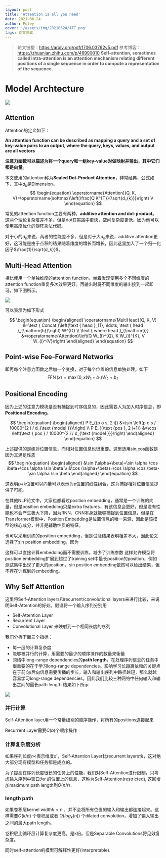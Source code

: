 ```yaml
---
layout: post
title: 'Attention is all you need'
date: 2021-06-24
author: Poley
cover: '/assets/img/20210624/ATT.png'
tags: 论文阅读
---
```


> 论文链接：https://arxiv.org/pdf/1706.03762v5.pdf
> 参考博客：https://zhuanlan.zhihu.com/p/46990010
**Self-attention, sometimes called intra-attention is an attention mechanism relating different positions of a single sequence in order to compute a representation of the sequence.**

# Model Archtecture

![](/assets/img/20210624/ATTF1.png)

## Attention
Attention的定义如下：

**An attention function can be described as mapping a query and a set of key-value pairs to an output, where the query, keys, values, and output are all vectors**

**注意力函数可以描述为将一个query和一组key-value对做映射并输出，其中它们都是向量。**

本文使用的attention称为**Scaled Dot-Product Attention**，非常经典，公式如下，其中$d_k$是Dimension。
$$
\begin{equation}
\operatorname{Attention}(Q, K, V)=\operatorname{softmax}\left(\frac{Q K^{T}}{\sqrt{d_{k}}}\right) V
\end{equation}
$$

常见的attention function主要有两种，**additive attention and dot-product**。这两个理论复杂度差不多，但是dot在实践中更快，空间复杂度更低，因为他可以使用高度优化的矩阵乘法代码。

对于小的$d_k$来说，两者的性能差不多，但是对于大$d_k$来说，additive attention更好，这可能是由于点积的结果随着维度的增长而增长，因此这里加入了一个归一化因子$\frac{1}{\sqrt{d_k}}$。

## Multi-Head Attention
相比使用一个单独维度的attention function，坐着发现使用多个不同维度的attention function重复多次效果更好。再输出时将不同维度的输出接到一起即可。如下图所示。

![](/assets/img/20210624/ATTF2.png)

可以表示为如下形式

$$
\begin{equation}
\begin{aligned}
\operatorname{MultiHead}(Q, K, V) &=\text { Concat }\left(\text { head }_{1}, \ldots, \text { head }_{\mathrm{h}}\right) W^{O} \\
\text { where head }_{\mathrm{i}} &=\operatorname{Attention}\left(Q W_{i}^{Q}, K W_{i}^{K}, V W_{i}^{V}\right)
\end{aligned}
\end{equation}
$$

## Point-wise Fee-Forward Networks
即再每个注意力函数之后加一个变换，对于每个位置的信息单独处理，如下
$$
\begin{equation}
\operatorname{FFN}(x)=\max \left(0, x W_{1}+b_{1}\right) W_{2}+b_{2}
\end{equation}
$$

## Positional Encoding
因为上述的注意力模块是没有捕捉到时序信息的，因此需要人为加入时序信息，即**Positional Encoding**。

$$
\begin{equation}
\begin{aligned}
P E_{(p o s, 2 i)} &=\sin \left(p o s / 10000^{2 i / d_{\text {model }}}\right) \\
P E_{(\text {pos }, 2 i+1)} &=\cos \left(\text { pos } / 10000^{2 i / d_{\text {model }}}\right)
\end{aligned}
\end{equation}
$$

上述提供的是绝对位置信息，而相对位置信息也很重要。这里选用sin,cos函数是因为其满足性质
$$
\begin{equation}
\begin{aligned}
&\sin (\alpha+\beta)=\sin \alpha \cos \beta+\cos \alpha \sin \beta \\
&\cos (\alpha+\beta)=\cos \alpha \cos \beta-\sin \alpha \sin \beta
\end{aligned}
\end{equation}
$$

这表明p+k位置可以向量可以表示为p位置的线性组合，这为捕捉相对位置信息提供了可能。

在其他NLP论文中，大家也都看过position embedding，通常是一个训练的向量，但是position embedding只是extra features，有该信息会更好，但是没有性能也不会产生极大下降，因为RNN、CNN本身就能够捕捉到位置信息，但是在Transformer模型中，Position Embedding是位置信息的唯一来源，因此是该模型的核心成分，并非是辅助性质的特征。

也可以采用训练的position embedding，但是试验结果表明相差不大，因此论文选择了sin position embedding，因为

这样可以直接计算embedding而不需要训练，减少了训练参数
这样允许模型将position embedding扩展到超过了training set中最长position的position，例如测试集中出现了更大的position，sin position embedding依然可以给出结果，但不存在训练到的embedding。

## Why Self Attention

这里将Self-Attention layers和recurrent/convolutional layers来进行比较，来说明Self-Attention的好处。假设将一个输入序列分别用

+ Self-Attention Layer
+ Recurrent Layer
+ Convolutional Layer
来映射到一个相同长度的序列

我们分析下面三个指标：

+ 每一层的计算复杂度
+ 能够被并行的计算，用需要的最少的顺序操作的数量来衡量
+ 网络中long-range dependencies的**path length**，在处理序列信息的任务中很重要的在于学习long-range dependencies。影响学习长距离依赖的关键点在于前向/后向信息需要传播的步长，输入和输出序列中路径越短，那么就越容易学习long-range dependencies。因此我们比较三种网络中任何输入和输出之间的最长path length
结果如下所示

![](/assets/img/20210624/ATTT1.png)

### 并行计算
Self-Attention layer用一个常量级别的顺序操作，将所有的positions连接起来

Recurrent Layer需要$O(b)$个顺序操作

### 计算复杂度分析
如果序列长度$n <$表示维度$d$ ，Self-Attention Layer比recurrent layers快，这对绝大部分现有模型和任务都是成立的。

为了提高在序列长度很长的任务上的性能，我们对Self-Attention进行限制，只考虑输入序列中窗口为$r$ 的位置上的信息，这称为Self-Attention(restricted), 这回增加maximum path length到$O(n/r)$ .

### length path
如果卷积层kernel width$k<n$ ，并不会将所有位置的输入和输出都连接起来。这样需要$O(k/n)$ 个卷积层或者 $O(log_k(n))$ 个dilated convolution，增加了输入输出之间的最大path length。

卷积层比循环层计算复杂度更高，是k倍。但是Separable Convolutions将见效复杂度。

同时self-attention的模型可解释性更好(interpretable).